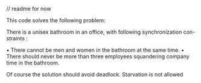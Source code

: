 


// readme for now

This code solves the following problem:


There is a unisex bathroom in an office, with following synchronization con-
straints :

• There cannot be men and women in the bathroom at the same time.
• There should never be more than three employees squandering company time in the bathroom.


Of course the solution should avoid deadlock. Starvation is not allowed
